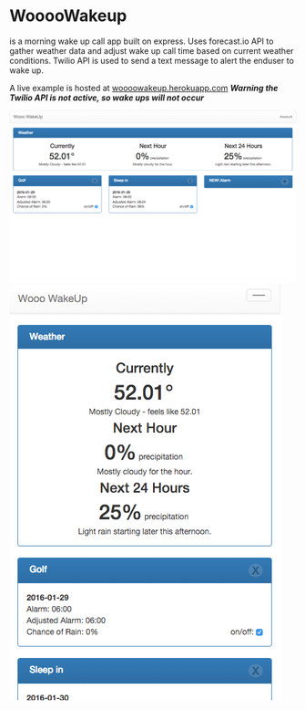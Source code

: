 # WooooWakeup

is a morning wake up call app built on express. Uses forecast.io API to gather weather data and adjust wake up call time based on current weather conditions. Twilio API is used to send a text message to alert the enduser to wake up. 

A live example is hosted at [woooowakeup.herokuapp.com](https://woooowakeup.herokuapp.com/)
***Warning the Twilio API is not active, so wake ups will not occur***

![screenshot](https://github.com/Chansen88/WooooWakeup/blob/master/Screen%20Shot%202016-01-28%20at%2012.17.28%20PM.png)
![screenshot](https://github.com/Chansen88/WooooWakeup/blob/master/Screen%20Shot%202016-01-28%20at%2012.17.12%20PM.png)
